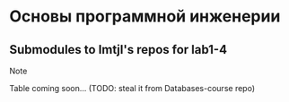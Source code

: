 # Основы программной инженерии

## Submodules to Imtjl's repos for lab1-4

> [!NOTE]
> Table coming soon... (TODO: steal it from Databases-course repo)


